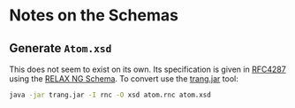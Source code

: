 # Notes on the Schemas

## Generate `Atom.xsd`

This does not seem to exist on its own. Its specification is given in [RFC4287](https://validator.w3.org/feed/docs/rfc4287.html#rfc.section.B)
using the [RELAX NG Schema](https://relaxng.org/compact-20021121.html).
To convert use the [trang.jar](http://www.thaiopensource.com/download/) tool:

```cmd
java -jar trang.jar -I rnc -O xsd atom.rnc atom.xsd
```